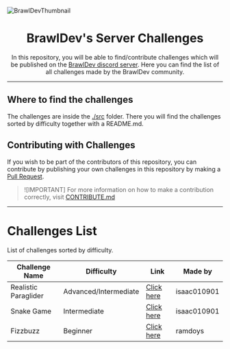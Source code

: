 ![BrawlDevThumbnail](https://yt3.googleusercontent.com/i3V-m4D7-DH9q8SvUlwWAJngjluXNJpAreM3nqenTELhZdGrSxChHd-mJJQ1TU0DcskoWw9i_w=w1707-fcrop64=1,00005a57ffffa5a8-k-c0xffffffff-no-nd-rj)

<h1 align="center">BrawlDev's Server Challenges</h1>

<p align="center">In this repository, you will be able to find/contribute challenges which will be published on the <a href="https://discord.gg/VRvMuz9jh2">BrawlDev discord server</a>. Here you can find the list of all challenges made by the BrawlDev community.</p>

---

## Where to find the challenges

The challenges are inside the [./src](./src/) folder. There you will find the challenges sorted by difficulty together with a README.md.

## Contributing with Challenges

If you wish to be part of the contributors of this repository, you can contribute by publishing your own challenges in this repository by making a [Pull Request](https://github.com/ecstatic5/brawldev-roblox-challenges/pulls).

> ![IMPORTANT]
> For more information on how to make a contribution correctly, visit [CONTRIBUTE.md](./CONTRIBUTE.md)

---

# Challenges List

List of challenges sorted by difficulty.

| Challenge Name       | Difficulty            | Link                                                        | Made by     |
| -------------------- | --------------------- | ----------------------------------------------------------- | ----------- |
| Realistic Paraglider | Advanced/Intermediate | [Click here](./src/Advanced/realistic-paraglider/README.md) | isaac010901 |
| Snake Game           | Intermediate          | [Click here](./src/Intermediate/snake-game/README.md)       | isaac010901 |
| Fizzbuzz             | Beginner              | [Click here](./src/Beginner/fizzbuzz/README.md)             | ramdoys     |
